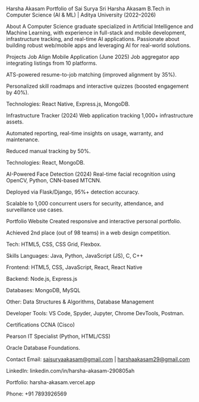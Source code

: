 Harsha Akasam
Portfolio of Sai Surya Sri Harsha Akasam
B.Tech in Computer Science (AI & ML) | Aditya University (2022–2026)

About
A Computer Science graduate specialized in Artificial Intelligence and Machine Learning, with experience in full-stack and mobile development, infrastructure tracking, and real-time AI applications. Passionate about building robust web/mobile apps and leveraging AI for real-world solutions.

Projects
Job Align Mobile Application (June 2025)
Job aggregator app integrating listings from 10 platforms.

ATS-powered resume-to-job matching (improved alignment by 35%).

Personalized skill roadmaps and interactive quizzes (boosted engagement by 40%).

Technologies: React Native, Express.js, MongoDB.

Infrastructure Tracker (2024)
Web application tracking 1,000+ infrastructure assets.

Automated reporting, real-time insights on usage, warranty, and maintenance.

Reduced manual tracking by 50%.

Technologies: React, MongoDB.

AI-Powered Face Detection (2024)
Real-time facial recognition using OpenCV, Python, CNN-based MTCNN.

Deployed via Flask/Django, 95%+ detection accuracy.

Scalable to 1,000 concurrent users for security, attendance, and surveillance use cases.

Portfolio Website
Created responsive and interactive personal portfolio.

Achieved 2nd place (out of 98 teams) in a web design competition.

Tech: HTML5, CSS, CSS Grid, Flexbox.

Skills
Languages: Java, Python, JavaScript (JS), C, C++

Frontend: HTML5, CSS, JavaScript, React, React Native

Backend: Node.js, Express.js

Databases: MongoDB, MySQL

Other: Data Structures & Algorithms, Database Management

Developer Tools: VS Code, Spyder, Jupyter, Chrome DevTools, Postman.

Certifications
CCNA (Cisco)

Pearson IT Specialist (Python, HTML/CSS)

Oracle Database Foundations.

Contact
Email: saisuryaakasam@gmail.com | harshaakasam29@gmail.com

LinkedIn: linkedin.com/in/harsha-akasam-290805ah

Portfolio: harsha-akasam.vercel.app

Phone: +91 7893926569


